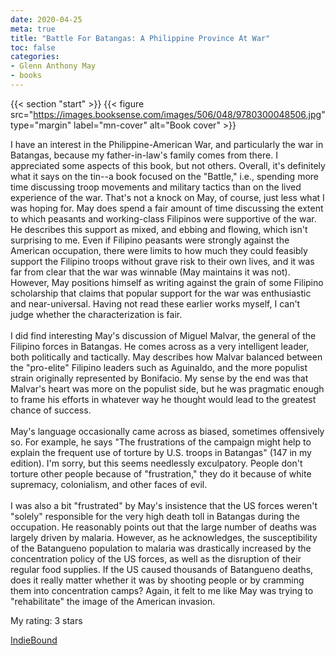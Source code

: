 ```yaml
---
date: 2020-04-25
meta: true
title: "Battle For Batangas: A Philippine Province At War"
toc: false
categories:
- Glenn Anthony May
- books
---
```


{{< section "start" >}}
{{< figure src="https://images.booksense.com/images/506/048/9780300048506.jpg" type="margin" label="mn-cover" alt="Book cover" >}}

I have an interest in the Philippine-American War, and particularly the war in Batangas, because my father-in-law's family comes from there. I appreciated some aspects of this book, but not others. Overall, it's definitely what it says on the tin--a book focused on the "Battle," i.e., spending more time discussing troop movements and military tactics than on the lived experience of the war. That's not a knock on May, of course, just less what I was hoping for. May does spend a fair amount of time discussing the extent to which peasants and working-class Filipinos were supportive of the war. He describes this support as mixed, and ebbing and flowing, which isn't surprising to me. Even if Filipino peasants were strongly against the American occupation, there were limits to how much they could feasibly support the Filipino troops without grave risk to their own lives, and it was far from clear that the war was winnable (May maintains it was not). However, May positions himself as writing against the grain of some Filipino scholarship that claims that popular support for the war was enthusiastic and near-universal. Having not read these earlier works myself, I can't judge whether the characterization is fair. <br /><br />I did find interesting May's discussion of Miguel Malvar, the general of the Filipino forces in Batangas. He comes across as a very intelligent leader, both politically and tactically. May describes how Malvar balanced between the "pro-elite" Filipino leaders such as Aguinaldo, and the more populist strain originally represented by Bonifacio. My sense by the end was that Malvar's heart was more on the populist side, but he was pragmatic enough to frame his efforts in whatever way he thought would lead to the greatest chance of success. <br /><br />May's language occasionally came across as biased, sometimes offensively so. For example, he says "The frustrations of the campaign might help to explain the frequent use of torture by U.S. troops in Batangas" (147 in my edition). I'm sorry, but this seems needlessly exculpatory. People don't torture other people because of "frustration," they do it because of white supremacy, colonialism, and other faces of evil.<br /><br />I was also a bit "frustrated" by May's insistence that the US forces weren't "solely" responsible for the very high death toll in Batangas during the occupation. He reasonably points out that the large number of deaths was largely driven by malaria. However, as he acknowledges, the susceptibility of the Batangueno population to malaria was drastically increased by the concentration policy of the US forces, as well as the disruption of their regular food supplies. If the US caused thousands of Batangueno deaths, does it really matter whether it was by shooting people or by cramming them into concentration camps? Again, it felt to me like May was trying to "rehabilitate" the image of the American invasion.

My rating: 3 stars  

[IndieBound](https://www.indiebound.org/book/9780300048506)
